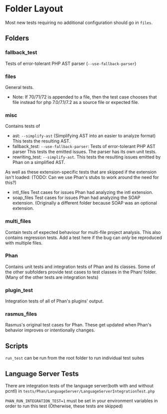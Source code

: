 Folder Layout
=============

Most new tests requiring no additional configuration should go in `files`.

Folders
-------

### fallback\_test

Tests of error-tolerant PHP AST parser (`--use-fallback-parser`)

### files

General tests.

- Note: If 70/71/72 is appended to a file,
  then the test case chooses that file instead for php 7.0/7.1/7.2
  as a source file or expected file.

### misc

Contains tests of

- ast: `--simplify-ast` (Simplifying AST into an easier to analyze format)
  This tests the resulting AST.
- fallback\_test: `--use-fallback-parser`: Tests of error-tolerant PHP AST parser
  This tests the emitted issues. The parser has its own unit tests.
- rewriting\_test: `--simplify-ast`. This tests the resulting issues emitted by Phan on a simplified AST.

As well as these extension-specific tests that are skipped if the extension isn't loaded:
(TODO: Can we use Phan's stubs to work around the need for this?)

- intl\_files Test cases for issues Phan had analyzing the intl extension.
- soap\_files Test cases for issues Phan had analyzing the SOAP extension.
  (Originally a different folder because SOAP was an optional extension.

### multi\_files

Contain tests of expected behaviour for multi-file project analysis.
This also contains regression tests.
Add a test here if the bug can *only* be reproduced with multiple files.

### Phan

Contains unit tests and integration tests of Phan and its classes.
Some of the other subfolders provide test cases to test classes in the Phan/ folder.
(Many of the other tests are integration tests)

### plugin\_test

Integration tests of all of Phan's plugins' output.

### rasmus\_files

Rasmus's original test cases for Phan.
These get updated when Phan's behavior improves or intentionally changes.

Scripts
-------

`run_test` can be run from the root folder to run individual test suites

Language Server Tests
---------------------

There are integration tests of the language server(both with and without pcntl) in `tests/Phan/LanguageServer/LanguageServerIntegrationTest.php`

`PHAN_RUN_INTEGRATION_TEST=1` must be set in your environment variables in order to run this test (Otherwise, these tests are skipped)
